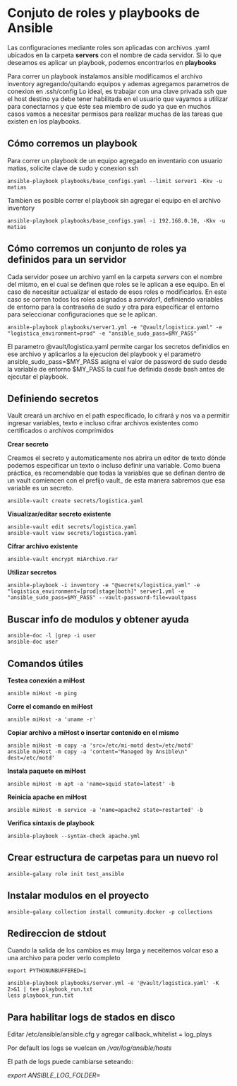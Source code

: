 # Conjuto de roles y playbooks de Ansible
Las configuraciones mediante roles son aplicadas con archivos .yaml ubicados en la carpeta **servers** con el nombre de cada servidor. Si lo que deseamos es aplicar un playbook, podemos encontrarlos en **playbooks**

Para correr un playbook instalamos ansible modificamos el archivo inventory agregando/quitando equipos y ademas agregamos parametros de conexion en .ssh/config
Lo ideal, es trabajar con una clave privada ssh que el host destino ya debe tener habilitada en el usuario que vayamos a utilizar para conectarnos y que éste sea miembro de sudo ya que en muchos casos vamos a necesitar permisos para realizar muchas de las tareas que existen en los playbooks.

## Cómo corremos un playbook
Para correr un playbook de un equipo agregado en inventario con usuario matias, solicite clave de sudo y conexion ssh 

```
ansible-playbook playbooks/base_configs.yaml --limit server1 -Kkv -u matias
```

Tambien es posible correr el playbook sin agregar el equipo en el archivo inventory

```
ansible-playbook playbooks/base_configs.yaml -i 192.168.0.10, -Kkv -u matias
```

## Cómo corremos un conjunto de roles ya definidos para un servidor
Cada servidor posee un archivo yaml en la carpeta *servers* con el nombre del mismo, en el cual se definen que roles se le aplican a ese equipo. En el caso de necesitar actualizar el estado de esos roles o modificarlos. En este caso se corren todos los roles asignados a *servidor1*, definiendo variables de entorno para la contraseña de sudo y otra para especificar el entorno para seleccionar configuraciones que se le aplican.


```
ansible-playbook playbooks/server1.yml -e "@vault/logistica.yaml" -e "logistica_environment=prod" -e "ansible_sudo_pass=$MY_PASS"
```
El parametro @vault/logistica.yaml permite cargar los secretos definidios en ese archivo y aplicarlos a la ejecucion del playbook y el parametro ansible_sudo_pass=$MY_PASS asigna el valor de password de sudo desde la variable de entorno $MY_PASS la cual fue definida desde bash antes de ejecutar el playbook.

## Definiendo secretos
Vault creará un archivo en el path especificado, lo cifrará y nos va a permitir ingresar variables, texto e incluso cifrar archivos existentes como certificados o archivos comprimidos


**Crear secreto**

Creamos el secreto y automaticamente nos abrira un editor de texto dónde podemos especificar un texto o incluso definir una variable. Como buena práctica, es recomendable que todas la variables que se definan dentro de un vault comiencen con el prefijo vault_ de esta manera sabremos que esa variable es un secreto.

```
ansible-vault create secrets/logistica.yaml
```

**Visualizar/editar secreto existente**

```
ansible-vault edit secrets/logistica.yaml
ansible-vault view secrets/logistica.yaml
```

**Cifrar archivo existente**

```
ansible-vault encrypt miArchivo.rar
```

**Utilizar secretos**

```
ansible-playbook -i inventory -e "@secrets/logistica.yaml" -e "logistica_environment=[prod|stage|both]" server1.yml -e "ansible_sudo_pass=$MY_PASS" --vault-password-file=vaultpass
```
## Buscar info de modulos y obtener ayuda

```
ansible-doc -l |grep -i user
ansible-doc user
```

## Comandos útiles

**Testea conexión a miHost**

```
ansible miHost -m ping
```

**Corre el comando en miHost**

```
ansible miHost -a 'uname -r'
```

**Copiar archivo a miHost o insertar contenido en el mismo**

```
ansible miHost -m copy -a 'src=/etc/mi-motd dest=/etc/motd'
ansible miHost -m copy -a 'content="Managed by Ansible\n" dest=/etc/motd'
```

**Instala paquete en miHost**

```
ansible miHost -m apt -a 'name=squid state=latest' -b
```

**Reinicia apache en miHost**

```
ansible miHost -m service -a 'name=apache2 state=restarted' -b
```

**Verifica síntaxis de playbook**
```
ansible-playbook --syntax-check apache.yml
```

## Crear estructura de carpetas para un nuevo rol

```
ansible-galaxy role init test_ansible
```

## Instalar modulos en el proyecto

```
ansible-galaxy collection install community.docker -p collections
```
## Redireccion de stdout
Cuando la salida de los cambios es muy larga y neceitemos volcar eso a una archivo para poder verlo completo


```
export PYTHONUNBUFFERED=1

ansible-playbook playbooks/server.yml -e '@vault/logistica.yaml' -K 2>&1 | tee playbook_run.txt
less playbook_run.txt
```

## Para habilitar logs de stados en disco
Editar /etc/ansible/ansible.cfg y agregar
callback_whitelist = log_plays

Por default los logs se vuelcan en _/var/log/ansible/hosts_

El path de logs puede cambiarse seteando:

_export ANSIBLE_LOG_FOLDER=_

